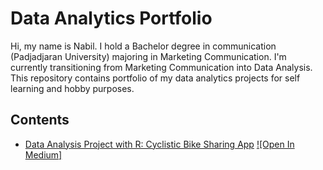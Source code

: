 # Data Analytics Portfolio
Hi, my name is Nabil. I hold a Bachelor degree in communication (Padjadjaran University) majoring in Marketing Communication. I'm currently transitioning from Marketing Communication into Data Analysis.
This repository contains portfolio of my data analytics projects for self learning and hobby purposes. 

## Contents
  * [Data Analysis Project with R: Cyclistic Bike Sharing App](https://github.com/nabilafandi/Data-Analytics-Portfolio/blob/main/bike%20sharing%20app%20analysis.Rmd)
   [![Open In Medium]](https://medium.com/@nabilafandih/data-analysis-project-with-r-cyclistic-bike-sharing-app-69dea2ecb4df)
  

